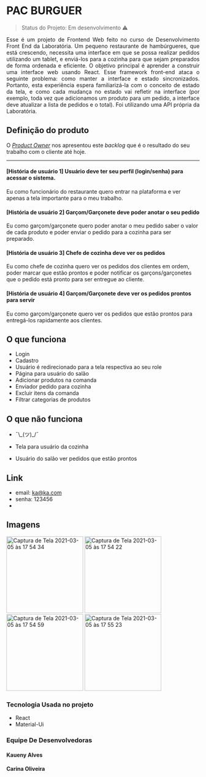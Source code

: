 
<h1 align="justify"> PAC BURGUER</h1>

> Status do Projeto: Em desenvolvimento :warning:

<p align="justify"> Esse é um projeto de Frontend Web feito no curso de Desenvolvimento Front End da Laboratória. 
Um pequeno restaurante de hambúrgueres, que está crescendo, necessita uma interface em que se possa realizar pedidos utilizando um tablet, e enviá-los para a cozinha para que sejam preparados de forma ordenada e eficiente.
O objetivo principal é aprender a construir uma interface web usando React. Esse framework front-end ataca o seguinte problema: como manter a interface e estado sincronizados. Portanto, esta experiência espera familiarizá-la com o conceito de estado da tela, e como cada mudança no estado vai refletir na interface (por exemplo, toda vez que adicionamos um produto para um pedido, a interface deve atualizar a lista de pedidos e o total).
Foi utilizando uma API própria da Laboratória.
 </p>

 <h2 align="justify"> Definição do produto</h2>

O [_Product Owner_](https://www.youtube.com/watch?v=7lhnYbmovb4) nos apresentou
este _backlog_ que é o resultado do seu trabalho com o cliente até hoje.

---

#### [**História de usuário 1**] Usuário deve ter seu perfil (login/senha) para acessar o sistema.

Eu como funcionário do restaurante quero entrar na plataforma e ver apenas a tela importante para o meu trabalho.

#### [**História de usuário 2**] Garçom/Garçonete deve poder anotar o seu pedido

Eu como garçom/garçonete quero poder anotar o meu pedido saber o valor de cada
produto e poder enviar o pedido para a cozinha para ser preparado.

#### [**História de usuário 3**] Chefe de cozinha deve ver os pedidos

Eu como chefe de cozinha quero ver os pedidos dos clientes em ordem, poder marcar que estão prontos e poder notificar os garçons/garçonetes que o pedido está pronto para ser entregue ao cliente.

#### [**História de usuário 4**] Garçom/Garçonete deve ver os pedidos prontos para servir

Eu como garçom/garçonete quero ver os pedidos que estão prontos para entregá-los rapidamente aos clientes.

## O que funciona

- Login
- Cadastro
- Usuário é redirecionado para a tela respectiva ao seu role
- Página para usuário do salão
- Adicionar produtos na comanda
- Enviador pedido para cozinha
- Excluir itens da comanda
- Filtrar categorias de produtos


## O que não funciona

- ¯\\\_(ツ)\_/¯

- Tela para usuário da cozinha
- Usuário do salão ver pedidos que estão prontos


## Link

- email: ka@ka.com
- senha: 123456
-

## Imagens

<img width="200" alt="Captura de Tela 2021-03-05 às 17 54 34" src="https://user-images.githubusercontent.com/63555634/110172513-067c0400-7ddc-11eb-9b85-731d6e40059f.png">


<img width="200" alt="Captura de Tela 2021-03-05 às 17 54 22" src="https://user-images.githubusercontent.com/63555634/110172524-0aa82180-7ddc-11eb-8791-5960215b930f.png">


<img width="200" alt="Captura de Tela 2021-03-05 às 17 54 59" src="https://user-images.githubusercontent.com/63555634/110172538-0f6cd580-7ddc-11eb-9263-b4f114e2172b.png">


<img width="200" alt="Captura de Tela 2021-03-05 às 17 55 23" src="https://user-images.githubusercontent.com/63555634/110172566-1562b680-7ddc-11eb-8651-4cbd7ca8ad9b.png">



<h3 align="justify"> Tecnologia Usada no projeto</h3>

- React
- Material-Ui

<h3 align="justify"> Equipe De Desenvolvedoras</h3>

#### Kaueny Alves

#### Carina Oliveira

